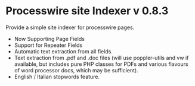 Processwire site Indexer v 0.8.3
===================================

Provide a simple site indexer for processwire pages.
  - Now Supporting Page Fields
  - Support for Repeater Fields
  - Automatic text extraction from all fields.
 - Text extraction from .pdf and .doc files (will use poppler-utils and vw if available, but includes pure PHP classes for PDFs and various flavours of word processor docs, which may be sufficient).
  - English / Italian stopwords feature.
